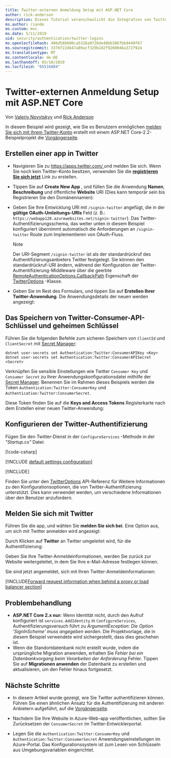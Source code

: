 ```yaml
---
title: Twitter-externen Anmeldung Setup mit ASP.NET Core
author: rick-anderson
description: Dieses Tutorial veranschaulicht die Integration von Twitter-Konto der Benutzerauthentifizierung in eine vorhandene ASP.NET Core-app.
ms.author: riande
ms.custom: mvc
ms.date: 5/11/2019
uid: security/authentication/twitter-logins
ms.openlocfilehash: 486d58b600ca5326a0728de40bb386fbb9440f67
ms.sourcegitcommit: 3376f224b47a89acf329b2d2f9260046a372f924
ms.translationtype: MT
ms.contentlocale: de-DE
ms.lasthandoff: 05/10/2019
ms.locfileid: "65516884"
---
```

# <a name="twitter-external-sign-in-setup-with-aspnet-core"></a>Twitter-externen Anmeldung Setup mit ASP.NET Core

Von [Valeriy Novytskyy](https://github.com/01binary) und [Rick Anderson](https://twitter.com/RickAndMSFT)

In diesem Beispiel wird gezeigt, wie Sie es Benutzern ermöglichen [melden Sie sich mit ihrem Twitter-Konto](https://dev.twitter.com/web/sign-in/desktop-browser) erstellt mit einem ASP.NET Core-2.2-Beispielprojekt die [Vorgängerseite](xref:security/authentication/social/index).

## <a name="create-the-app-in-twitter"></a>Erstellen einer app in Twitter

* Navigieren Sie zu [ https://apps.twitter.com/ ](https://apps.twitter.com/) und melden Sie sich. Wenn Sie noch kein Twitter-Konto besitzen, verwenden Sie die **[registrieren Sie sich jetzt](https://twitter.com/signup)** Link zu erstellen.

* Tippen Sie auf **Create New App** , und füllen Sie die Anwendung **Namen**, **Beschreibung** und öffentliche **Website** URI (Dies kann temporär sein bis Registrieren Sie den Domänennamen):

* Geben Sie Ihre Entwicklung URI mit `/signin-twitter` angefügt, die in der **gültige OAuth-Umleitungs-URIs** Feld (z. B.: `https://webapp128.azurewebsites.net/signin-twitter`). Das Twitter-Authentifizierungsschema, das weiter unten in diesem Beispiel konfiguriert übernimmt automatisch die Anforderungen an `/signin-twitter` Route zum Implementieren von OAuth-Fluss.

  > [!NOTE]
  > Der URI-Segment `/signin-twitter` ist als der standardrückruf des Authentifizierungsanbieters Twitter festgelegt. Sie können den standardrückruf-URI ändern, während der Konfiguration der Twitter-Authentifizierung-Middleware über die geerbte [RemoteAuthenticationOptions.CallbackPath](/dotnet/api/microsoft.aspnetcore.authentication.remoteauthenticationoptions.callbackpath) Eigenschaft der [TwitterOptions](/dotnet/api/microsoft.aspnetcore.authentication.twitter.twitteroptions) -Klasse.

* Geben Sie im Rest des Formulars, und tippen Sie auf **Erstellen Ihrer Twitter-Anwendung**. Die Anwendungsdetails der neuen werden angezeigt:

## <a name="storing-twitter-consumer-api-key-and-secret"></a>Das Speichern von Twitter-Consumer-API-Schlüssel und geheimen Schlüssel

Führen Sie die folgenden Befehle zum sicheren Speichern von `ClientId` und `ClientSecret` mit [Secret Manager](xref:security/app-secrets):

```console
dotnet user-secrets set Authentication:Twitter:ConsumerAPIKey <Key>
dotnet user-secrets set Authentication:Twitter:ConsumerAPISecret <Secret>
```

Verknüpfen Sie sensible Einstellungen wie Twitter `Consumer Key` und `Consumer Secret` zu Ihrer Anwendungskonfigurationsdatei mithilfe der [Secret Manager](xref:security/app-secrets). Benennen Sie im Rahmen dieses Beispiels werden die Token `Authentication:Twitter:ConsumerKey` und `Authentication:Twitter:ConsumerSecret`.

Diese Token finden Sie auf die **Keys and Access Tokens** Registerkarte nach dem Erstellen einer neuen Twitter-Anwendung:

## <a name="configure-twitter-authentication"></a>Konfigurieren der Twitter-Authentifizierung

Fügen Sie den Twitter-Dienst in der `ConfigureServices` -Methode in der *"Startup.cs"* Datei:

[!code-csharp[](~/security/authentication/social/social-code/StartupTwitter.cs?name=snippet&highlight=10-14)]

[!INCLUDE [default settings configuration](includes/default-settings.md)]

[!INCLUDE[](includes/chain-auth-providers.md)]

Finden Sie unter den [TwitterOptions](/dotnet/api/microsoft.aspnetcore.builder.twitteroptions) API-Referenz für Weitere Informationen zu den Konfigurationsoptionen, die von Twitter-Authentifizierung unterstützt. Dies kann verwendet werden, um verschiedene Informationen über den Benutzer anzufordern.

## <a name="sign-in-with-twitter"></a>Melden Sie sich mit Twitter

Führen Sie die app, und wählen Sie **melden Sie sich bei**. Eine Option aus, um sich mit Twitter anmelden wird angezeigt:

Durch Klicken auf **Twitter** an Twitter umgeleitet wird, für die Authentifizierung:

Geben Sie Ihre Twitter-Anmeldeinformationen, werden Sie zurück zur Website weitergeleitet, in dem Sie Ihre e-Mail-Adresse festlegen können.

Sie sind jetzt angemeldet, sich mit Ihren Twitter-Anmeldeinformationen:

[!INCLUDE[Forward request information when behind a proxy or load balancer section](includes/forwarded-headers-middleware.md)]

## <a name="troubleshooting"></a>Problembehandlung

* **ASP.NET Core 2.x nur:** Wenn Identität nicht, durch den Aufruf konfiguriert ist `services.AddIdentity` in `ConfigureServices`, Authentifizierungsversuch führt zu *ArgumentException: Die Option 'SignInScheme' muss angegeben werden*. Die Projektvorlage, die in diesem Beispiel verwendete wird sichergestellt, dass dies geschehen ist.
* Wenn die Standortdatenbank nicht erstellt wurde, indem die ursprüngliche Migration anwenden, erhalten Sie *Fehler bei ein Datenbankvorgang beim Verarbeiten der Anforderung* Fehler. Tippen Sie auf **Migrationen anwenden** der Datenbank zu erstellen und aktualisieren, um den Fehler hinaus fortgesetzt.

## <a name="next-steps"></a>Nächste Schritte

* In diesem Artikel wurde gezeigt, wie Sie Twitter authentifizieren können. Führen Sie einen ähnlichen Ansatz für die Authentifizierung mit anderen Anbietern aufgeführt, auf die [Vorgängerseite](xref:security/authentication/social/index).

* Nachdem Sie Ihre Website in Azure-Web-app veröffentlichen, sollten Sie Zurücksetzen der `ConsumerSecret` im Twitter-Entwicklerportal.

* Legen Sie die `Authentication:Twitter:ConsumerKey` und `Authentication:Twitter:ConsumerSecret` Anwendungseinstellungen im Azure-Portal. Das Konfigurationssystem ist zum Lesen von Schlüsseln aus Umgebungsvariablen eingerichtet.